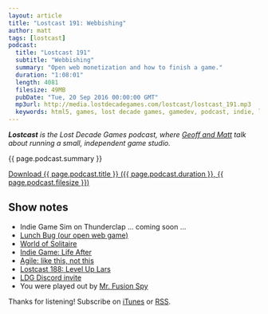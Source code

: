 ```yaml
---
layout: article
title: "Lostcast 191: Webbishing"
author: matt
tags: [lostcast]
podcast:
  title: "Lostcast 191"
  subtitle: "Webbishing"
  summary: "Open web monetization and how to finish a game."
  duration: "1:08:01"
  length: 4081
  filesize: 49MB
  pubDate: "Tue, 20 Sep 2016 00:00:00 GMT"
  mp3url: http://media.lostdecadegames.com/lostcast/lostcast_191.mp3
  keywords: html5, games, lost decade games, gamedev, podcast, indie, lostcast
---
```

_**Lostcast** is the Lost Decade Games podcast, where [Geoff and Matt](/about/) talk about running a small, independent game studio._

{{ page.podcast.summary }}

<a class="download-podcast" href="{{ page.podcast.mp3url }}">
	Download {{ page.podcast.title }} ({{ page.podcast.duration }}, {{ page.podcast.filesize }})
</a>

## Show notes

* Indie Game Sim on Thunderclap ... coming soon ...
* [Lunch Bug (our open web game)](http://www.lunchbug.com/)
* [World of Solitaire](http://worldofsolitaire.com/)
* [Indie Game: Life After](https://www.amazon.co.uk/Indie-Game-After-Lisanne-Pajot/dp/B015Q4KKO0)
* [Agile: like this, not this](http://image.slidesharecdn.com/howdoyouknowthatyourproductworkshenrikkniberg-140731012339-phpapp02/95/how-do-you-know-that-your-product-works-henrik-kniberg-colombo-agile-conference-2014-32-638.jpg?cb=1406769878)
* [Lostcast 188: Level Up Lars](http://www.lostdecadegames.com/lostcast-188/)
* [LDG Discord invite](https://discord.gg/jNHav65)
* You were played out by [Mr. Fusion Spy](http://joshuamorse.bandcamp.com/track/mr-fusion-spy)

Thanks for listening! Subscribe on [iTunes](http://itunes.apple.com/us/podcast/lostcast/id481950724) or [RSS](/lostcast.xml).
